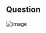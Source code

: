 ## Question

![image](https://github.com/user-attachments/assets/406012df-916b-4c06-9378-08f4f2a6cbbc)
